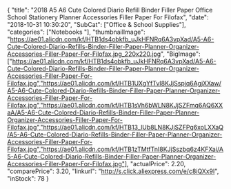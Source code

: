 {
	"title": "2018 A5 A6 Cute Colored Diario Refill Binder Filler Paper Office School Stationery Planner Accessories Filler Paper For Filofax",
	"date": "2018-10-31 10:30:20",
	"SubCat": ["Office & School Supplies"],
	"categories": ["Notebooks "],
	"thumbnailImage": "https://ae01.alicdn.com/kf/HTB1ds4obkfb_uJkHFNRq6A3vpXad/A5-A6-Cute-Colored-Diario-Refills-Binder-Filler-Paper-Planner-Organizer-Accessories-Filler-Paper-For-Filofax.jpg_220x220.jpg",
	"BigImage": ["https://ae01.alicdn.com/kf/HTB1ds4obkfb_uJkHFNRq6A3vpXad/A5-A6-Cute-Colored-Diario-Refills-Binder-Filler-Paper-Planner-Organizer-Accessories-Filler-Paper-For-Filofax.jpg","https://ae01.alicdn.com/kf/HTB1UXgYfTvI8KJjSspjq6AgjXXaw/A5-A6-Cute-Colored-Diario-Refills-Binder-Filler-Paper-Planner-Organizer-Accessories-Filler-Paper-For-Filofax.jpg","https://ae01.alicdn.com/kf/HTB1sVh6bWLN8KJjSZFmq6AQ6XXaA/A5-A6-Cute-Colored-Diario-Refills-Binder-Filler-Paper-Planner-Organizer-Accessories-Filler-Paper-For-Filofax.jpg","https://ae01.alicdn.com/kf/HTB13_lUb8LN8KJjSZFPq6xoLXXaQ/A5-A6-Cute-Colored-Diario-Refills-Binder-Filler-Paper-Planner-Organizer-Accessories-Filler-Paper-For-Filofax.jpg","https://ae01.alicdn.com/kf/HTB1zTMtfTnI8KJjSszbq6z4KFXai/A5-A6-Cute-Colored-Diario-Refills-Binder-Filler-Paper-Planner-Organizer-Accessories-Filler-Paper-For-Filofax.jpg"],
	"actualPrice": 2.20,
	"comparePrice": 3.20,
	"linkurl": "http://s.click.aliexpress.com/e/c8iQXx9I",
	"inStock": 78
}
